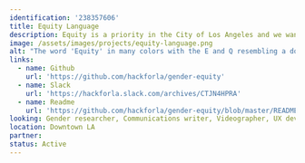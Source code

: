 ```yaml
---
identification: '238357606'
title: Equity Language
description: Equity is a priority in the City of Los Angeles and we want to improve the language used in websites to be more inclusive (of all communities) while also educating the public about exclusionary language.
image: /assets/images/projects/equity-language.png
alt: "The word 'Equity' in many colors with the E and Q resembling a document searcher, and a rainbow-like border"
links:
  - name: Github
    url: 'https://github.com/hackforla/gender-equity'
  - name: Slack
    url: 'https://hackforla.slack.com/archives/CTJN4HPRA'
  - name: Readme
    url: 'https://github.com/hackforla/gender-equity/blob/master/README.md'
looking: Gender researcher, Communications writer, Videographer, UX developer, JavaScript programmer, QA coder, DevOps engineer.
location: Downtown LA
partner:
status: Active
---
```

